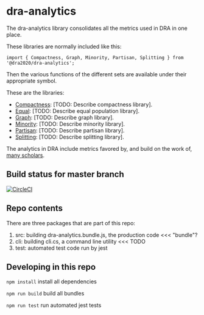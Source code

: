 # dra-analytics
The dra-analytics library consolidates all the metrics used in DRA in one place.

These libraries are normally included like this:

    import { Compactness, Graph, Minority, Partisan, Splitting } from '@dra2020/dra-analytics';

Then the various functions of the different sets are available under their appropriate symbol.

These are the libraries:

- [Compactness](./docs/compactness.md): [TODO: Describe compactness library].
- [Equal](./docs/equal.md): [TODO: Describe equal population library].
- [Graph](./docs/graph.md): [TODO: Describe graph library].
- [Minority](./docs/minority.md): [TODO: Describe minority library].
- [Partisan](./docs/partisan.md): [TODO: Describe partisan library].
- [Splitting](./docs/splitting.md): [TODO: Describe splitting library].

The analytics in DRA include metrics favored by, and build on the work of, [many scholars](./docs/attributions.md).

## Build status for master branch

[![CircleCI](https://circleci.com/gh/dra2020/dra-graph.svg?style=svg&circle-token=5c5fdd1ea8b6aa5fc80ec7657b805b3953c58e00)](https://circleci.com/gh/dra2020/dra-analytics)

## Repo contents

There are three packages that are part of this repo:

1. src: building dra-analytics.bundle.js, the production code <<< "bundle"?
2. cli: building cli.cs, a command line utility <<< TODO
3. test: automated test code run by jest

## Developing in this repo

```npm install``` install all dependencies

```npm run build``` build all bundles

```npm run test``` run automated jest tests
